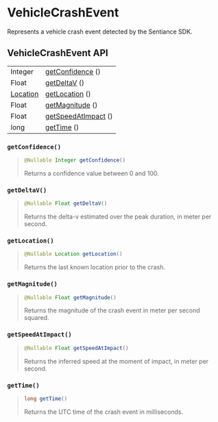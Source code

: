 # VehicleCrashEvent

Represents a vehicle crash event detected by the Sentiance SDK.

## VehicleCrashEvent API

|  |  |
| :--- | :--- |
| Integer | [getConfidence](vehiclecrashevent.md#getconfidence) \(\) |
| Float | [getDeltaV](vehiclecrashevent.md#getdeltav) \(\) |
| [Location](https://developer.android.com/reference/android/location/Location) | [getLocation](vehiclecrashevent.md#getlocation) \(\) |
| Float | [getMagnitude](vehiclecrashevent.md#getmagnitude) \(\) |
| Float | [getSpeedAtImpact](vehiclecrashevent.md#getspeedatimpact) \(\) |
| long | [getTime](vehiclecrashevent.md#gettime) \(\) |



### `getConfidence()`

> ```java
> @Nullable Integer getConfidence()
> ```
>
> Returns a confidence value between 0 and 100.

### `getDeltaV()`

> ```java
> @Nullable Float getDeltaV()
> ```
>
> Returns the delta-v estimated over the peak duration, in meter per second.

### `getLocation()`

> ```java
> @Nullable Location getLocation()
> ```
>
> Returns the last known location prior to the crash.

### `getMagnitude()`

> ```java
> @Nullable Float getMagnitude()
> ```
>
> Returns the magnitude of the crash event in meter per second squared.

### `getSpeedAtImpact()`

> ```java
> @Nullable Float getSpeedAtImpact()
> ```
>
> Returns the inferred speed at the moment of impact, in meter per second.

### `getTime()`

> ```java
> long getTime()
> ```
>
> Returns the UTC time of the crash event in milliseconds.



